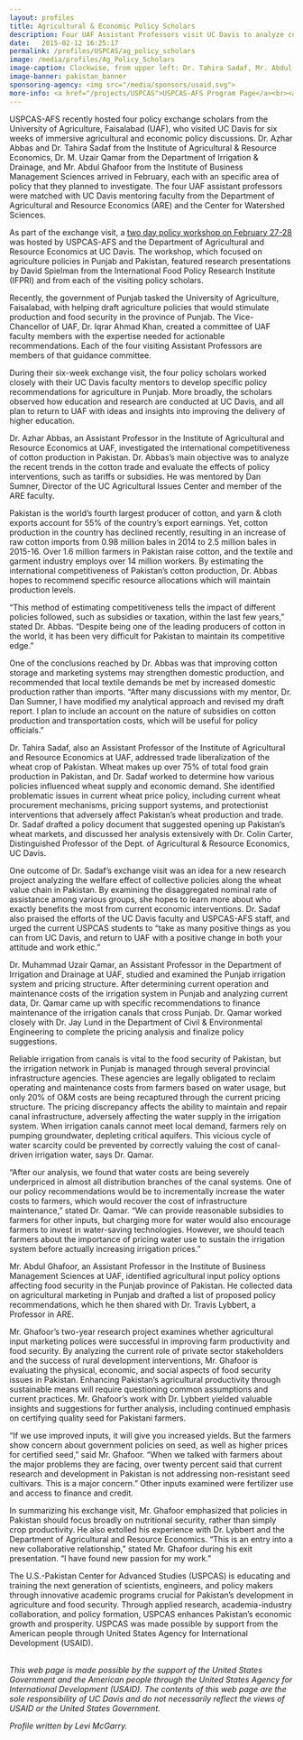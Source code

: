 ```yaml
---
layout: profiles
title: Agricultural & Economic Policy Scholars
description: Four UAF Assistant Professors visit UC Davis to analyze current agricultural policies in Punjab and across Pakistan.
date:   2015-02-12 16:25:17
permalink: /profiles/USPCAS/ag_policy_scholars
image: /media/profiles/Ag_Policy_Scholars
image-caption: Clockwise, from upper left: Dr. Tahira Sadaf, Mr. Abdul Ghafoor, Dr. M. Uzair Qamar, & Dr. Azhar Abbas.
image-banner: pakistan_banner
sponsoring-agency: <img src="/media/sponsors/usaid.svg">
more-info: <a href="/projects/USPCAS">USPCAS-AFS Program Page</a><br><a href="https://are.ucdavis.edu/">UC Davis Dept. of Agricultural and Resource Economics (ARE)</a>
---
```

USPCAS-AFS recently hosted four policy exchange scholars from the University of Agriculture, Faisalabad (UAF), who visited UC Davis for six weeks of immersive agricultural and economic policy discussions. Dr. Azhar Abbas and Dr. Tahira Sadaf from the Institute of Agricultural & Resource Economics, Dr. M. Uzair Qamar from the Department of Irrigation & Drainage, and Mr. Abdul Ghafoor from the Institute of Business Management Sciences arrived in February, each with an specific area of policy that they planned to investigate. The four UAF assistant professors were matched with UC Davis mentoring faculty from the Department of Agricultural and Resource Economics (ARE) and the Center for Watershed Sciences. <br>

As part of the exchange visit, a <a href="http://ip.ucdavis.edu/profiles/USPCAS/policy_workshop">two day policy workshop on February 27-28</a> was hosted by USPCAS-AFS and the Department of Agricultural and Resource Economics at UC Davis. The workshop, which focused on agriculture policies in Punjab and Pakistan, featured research presentations by David Spielman from the International Food Policy Research Institute (IFPRI) and from each of the visiting policy scholars. <br>

Recently, the government of Punjab tasked the University of Agriculture, Faisalabad, with helping draft agriculture policies that would stimulate production and food security in the province of Punjab. The Vice-Chancellor of UAF, Dr. Iqrar Ahmad Khan, created a committee of UAF faculty members with the expertise needed for actionable recommendations. Each of the four visiting Assistant Professors are members of that guidance committee. <br>

During their six-week exchange visit, the four policy scholars worked closely with their UC Davis faculty mentors to develop specific policy recommendations for agriculture in Punjab. More broadly, the scholars observed how education and research are conducted at UC Davis, and all plan to return to UAF with ideas and insights into improving the delivery of higher education. <br>

Dr. Azhar Abbas, an Assistant Professor in the Institute of Agricultural and Resource Economics at UAF, investigated the international competitiveness of cotton production in Pakistan. Dr. Abbas’s main objective was to analyze the recent trends in the cotton trade and evaluate the effects of policy interventions, such as tariffs or subsidies. He was mentored by Dan Sumner, Director of the UC Agricultural Issues Center and member of the ARE faculty. <br>

Pakistan is the world’s fourth largest producer of cotton, and yarn & cloth exports account for 55% of the country’s export earnings. Yet, cotton production in the country has declined recently, resulting in an increase of raw cotton imports from 0.98 million bales in 2014 to 2.5 million bales in 2015-16. Over 1.6 million farmers in Pakistan raise cotton, and the textile and garment industry employs over 14 million workers. By estimating the international competitiveness of Pakistan’s cotton production, Dr. Abbas hopes to recommend specific resource allocations which will maintain production levels. <br>

“This method of estimating competitiveness tells the impact of different policies followed, such as subsidies or taxation, within the last few years,” stated Dr. Abbas. “Despite being one of the leading producers of cotton in the world, it has been very difficult for Pakistan to maintain its competitive edge.” <br>

One of the conclusions reached by Dr. Abbas was that improving cotton storage and marketing systems may strengthen domestic production, and recommended that local textile demands be met by increased domestic production rather than imports. “After many discussions with my mentor, Dr. Dan Sumner, I have modified my analytical approach and revised my draft report. I plan to include an account on the nature of subsidies on cotton production and transportation costs, which will be useful for policy officials.” <br>

Dr. Tahira Sadaf, also an Assistant Professor of the Institute of Agricultural and Resource Economics at UAF, addressed trade liberalization of the wheat crop of Pakistan. Wheat makes up over 75% of total food grain production in Pakistan, and Dr. Sadaf worked to determine how various policies influenced wheat supply and economic demand. She identified problematic issues in current wheat price policy, including current wheat procurement mechanisms, pricing support systems, and protectionist interventions that adversely affect Pakistan’s wheat production and trade. Dr. Sadaf drafted a policy document that suggested opening up Pakistan’s wheat markets, and discussed her analysis extensively with Dr. Colin Carter, Distinguished Professor of the Dept. of Agricultural & Resource Economics, UC Davis. <br>

One outcome of Dr. Sadaf’s exchange visit was an idea for a new research project analyzing the welfare effect of collective policies along the wheat value chain in Pakistan. By examining the disaggregated nominal rate of assistance among various groups, she hopes to learn more about who exactly benefits the most from current economic interventions. Dr. Sadaf also praised the efforts of the UC Davis faculty and USPCAS-AFS staff, and urged the current USPCAS students to “take as many positive things as you can from UC Davis, and return to UAF with a positive change in both your attitude and work ethic.” <br>

Dr. Muhammad Uzair Qamar, an Assistant Professor in the Department of Irrigation and Drainage at UAF, studied and examined the Punjab irrigation system and pricing structure. After determining current operation and maintenance costs of the irrigation system in Punjab and analyzing current data, Dr. Qamar came up with specific recommendations to finance maintenance of the irrigation canals that cross Punjab. Dr. Qamar worked closely with Dr. Jay Lund in the Department of Civil & Environmental Engineering to complete the pricing analysis and finalize policy suggestions. <br>

Reliable irrigation from canals is vital to the food security of Pakistan, but the irrigation network in Punjab is managed through several provincial infrastructure agencies. These agencies are legally obligated to reclaim operating and maintenance costs from farmers based on water usage, but only 20% of O&M costs are being recaptured through the current pricing structure. The pricing discrepancy affects the ability to maintain and repair canal infrastructure, adversely affecting the water supply in the irrigation system. When irrigation canals cannot meet local demand, farmers rely on pumping groundwater, depleting critical aquifers. This vicious cycle of water scarcity could be prevented by correctly valuing the cost of canal-driven irrigation water, says Dr. Qamar. <br>

“After our analysis, we found that water costs are being severely underpriced in almost all distribution branches of the canal systems. One of our policy recommendations would be to incrementally increase the water costs to farmers, which would recover the cost of infrastructure maintenance,” stated Dr. Qamar. “We can provide reasonable subsidies to farmers for other inputs, but charging more for water would also encourage farmers to invest in water-saving technologies. However, we should teach farmers about the importance of pricing water use to sustain the irrigation system before actually increasing irrigation prices.” <br>

Mr. Abdul Ghafoor, an Assistant Professor in the Institute of Business Management Sciences at UAF, identified agricultural input policy options affecting food security in the Punjab province of Pakistan. He collected data on agricultural marketing in Punjab and drafted a list of proposed policy recommendations, which he then shared with Dr. Travis Lybbert, a Professor in ARE. <br>

Mr. Ghafoor’s two-year research project examines whether agricultural input marketing polices were successful in improving farm productivity and food security. By analyzing the current role of private sector stakeholders and the success of rural development interventions, Mr. Ghafoor is evaluating the physical, economic, and social aspects of food security issues in Pakistan. Enhancing Pakistan’s agricultural productivity through sustainable means will require questioning common assumptions and current practices. Mr. Ghafoor’s work with Dr. Lybbert yielded valuable insights and suggestions for further analysis, including continued emphasis on certifying quality seed for Pakistani farmers. <br>

“If we use improved inputs, it will give you increased yields. But the farmers show concern about government policies on seed, as well as higher prices for certified seed,” said Mr. Ghafoor. “When we talked with farmers about the major problems they are facing, over twenty percent said that current research and development in Pakistan is not addressing non-resistant seed cultivars. This is a major concern.” Other inputs examined were fertilizer use and access to finance and credit. <br>

In summarizing his exchange visit, Mr. Ghafoor emphasized that policies in Pakistan should focus broadly on nutritional security, rather than simply crop productivity. He also extolled his experience with Dr. Lybbert and the Department of Agricultural and Resource Economics. “This is an entry into a new collaborative relationship,” stated Mr. Ghafoor during his exit presentation. “I have found new passion for my work.” <br>


The U.S.-Pakistan Center for Advanced Studies (USPCAS) is educating and training the next generation of scientists, engineers, and policy makers through innovative academic programs crucial for Pakistan’s development in agriculture and food security. Through applied research, academia-industry collaboration, and policy formation, USPCAS enhances Pakistan’s economic growth and prosperity. USPCAS was made possible by support from the American people through United States Agency for International Development (USAID). <br>
<br>

<i>This web page is made possible by the support of the United States Government and the American people through the United States Agency for International Development (USAID). The contents of this web page are the sole responsibility of UC Davis and do not necessarily reflect the views of USAID or the United States Government.</i><br>

<p><i>Profile written by Levi McGarry.</i></p>

